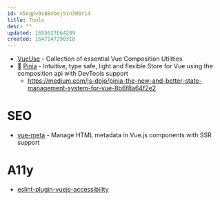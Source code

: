 ```yaml
---
id: n5ogpv9x88nbej5in300ri4
title: Tools
desc: ""
updated: 1655627664289
created: 1647147290318
---
```


- [VueUse](https://github.com/vueuse/vueuse) - Collection of essential Vue Composition Utilities
- 🍍 [Pinia](https://github.com/vuejs/pinia) - Intuitive, type safe, light and flexible Store for Vue using the composition api with DevTools support
  - https://medium.com/js-dojo/pinia-the-new-and-better-state-management-system-for-vue-8b6f8a64f2e2

# SEO

- [vue-meta](https://github.com/nuxt/vue-meta) - Manage HTML metadata in Vue.js components with SSR support

# A11y

- [eslint-plugin-vuejs-accessibility](https://github.com/vue-a11y/eslint-plugin-vuejs-accessibility)
